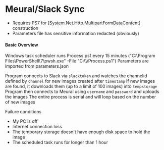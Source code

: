 # Meural/Slack Sync

- Requires PS7 for [System.Net.Http.MultipartFormDataContent] construction
- Parameters file has sensitive information redacted (obviously)


#### Basic Overview

Windows task scheduler runs Process.ps1 every 15 minutes ("C:\Program Files\PowerShell\7\pwsh.exe" -File "C:\\\\<path>\\Process.ps1")
Parameters are imported from parameters.json

Program connects to Slack via `slacktoken` and watches the channelid defined by `channel` for new images created after `timestamp`
If new images are found, it downloads them (up to a limit of 100 images) into `tempstorage`
Program then connects to Meural using `username` and `password` and uploads the images
The entire process is serial and will loop based on the number of new images

Failure conditions
- My PC is off
- Internet connection loss
- The temporary storage doesn't have enough disk space to hold the image
- The scheduled task runs for longer than 1 hour
